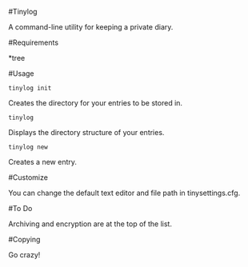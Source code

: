 #Tinylog

A command-line utility for keeping a private diary.

#Requirements

*tree
	
#Usage

    tinylog init

Creates the directory for your entries to be stored in.

    tinylog
	
Displays the directory structure of your entries.

    tinylog new
   
Creates a new entry.


#Customize

You can change the default text editor and file path in tinysettings.cfg.

#To Do

Archiving and encryption are at the top of the list.

#Copying

Go crazy!
